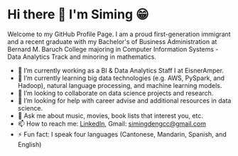 # Hi there 👋 I'm Siming :grin:

Welcome to my GitHub Profile Page. I am a proud first-generation immigrant and a recent graduate with my Bachelor's of Business Administration at Bernard M. Baruch College majoring in Computer Information Systems - Data Analytics Track and minoring in mathematics.

- 🔭 I’m currently working as a BI & Data Analytics Staff I at EisnerAmper.
- 🌱 I’m currently learning big data technologies (e.g. AWS, PySpark, and Hadoop), natural language processing, and machine learning models.
- 👯 I’m looking to collaborate on data science projects and research.
- 🤔 I’m looking for help with career advise and additional resources in data science.
- 💬 Ask me about music, movies, book lists that interest you, etc.
- 📫 How to reach me: [LinkedIn](https://www.linkedin.com/in/siming-deng/), Gmail: simingdengcc@gmail.com
- ⚡ Fun fact: I speak four languages (Cantonese, Mandarin, Spanish, and English) 

